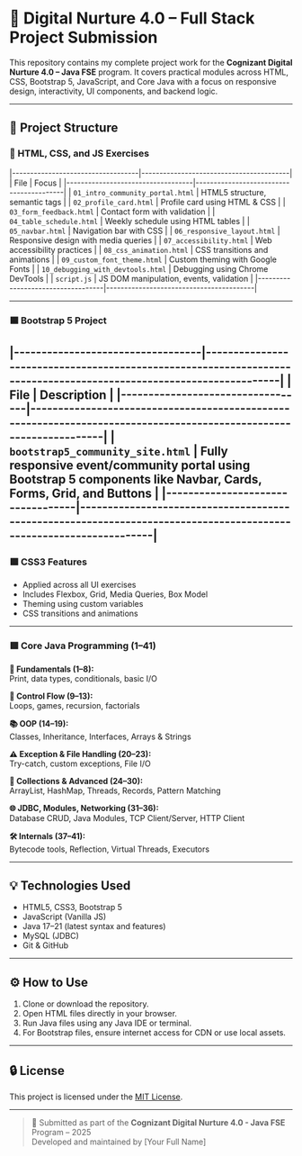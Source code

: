 # 🔗 Digital Nurture 4.0 – Full Stack Project Submission

This repository contains my complete project work for the **Cognizant Digital Nurture 4.0 – Java FSE** program. It covers practical modules across HTML, CSS, Bootstrap 5, JavaScript, and Core Java with a focus on responsive design, interactivity, UI components, and backend logic.

---

## 📁 Project Structure

### 🔷 HTML, CSS, and JS Exercises

|-----------------------------------|-----------------------------------------|
|            File                   |                   Focus                 |
|-----------------------------------|-----------------------------------------|
| `01_intro_community_portal.html`  | HTML5 structure, semantic tags          |
| `02_profile_card.html`            | Profile card using HTML & CSS           |
| `03_form_feedback.html`           | Contact form with validation            |
| `04_table_schedule.html`          | Weekly schedule using HTML tables       |
| `05_navbar.html`                  | Navigation bar with CSS                 |
| `06_responsive_layout.html`       | Responsive design with media queries    |
| `07_accessibility.html`           | Web accessibility practices             |
| `08_css_animation.html`           | CSS transitions and animations          |
| `09_custom_font_theme.html`       | Custom theming with Google Fonts        |
| `10_debugging_with_devtools.html` | Debugging using Chrome DevTools         |
| `script.js`                       | JS DOM manipulation, events, validation |
|-----------------------------------|-----------------------------------------|

---

### 🟦 Bootstrap 5 Project

|----------------------------------|-------------------------------------------------------------------------------------------------------------------|
|            File                  |                                              Description                                                          |
|----------------------------------|-------------------------------------------------------------------------------------------------------------------|
| `bootstrap5_community_site.html` | Fully responsive event/community portal using Bootstrap 5 components like Navbar, Cards, Forms, Grid, and Buttons |
|----------------------------------|-------------------------------------------------------------------------------------------------------------------|
---

### 🟩 CSS3 Features

- Applied across all UI exercises
- Includes Flexbox, Grid, Media Queries, Box Model
- Theming using custom variables
- CSS transitions and animations

---

### 🟥 Core Java Programming (1–41)

**🔹 Fundamentals (1–8):**  
Print, data types, conditionals, basic I/O

**🔁 Control Flow (9–13):**  
Loops, games, recursion, factorials

**📚 OOP (14–19):**  
Classes, Inheritance, Interfaces, Arrays & Strings

**⚠️ Exception & File Handling (20–23):**  
Try-catch, custom exceptions, File I/O

**🧮 Collections & Advanced (24–30):**  
ArrayList, HashMap, Threads, Records, Pattern Matching

**🌐 JDBC, Modules, Networking (31–36):**  
Database CRUD, Java Modules, TCP Client/Server, HTTP Client

**🛠️ Internals (37–41):**  
Bytecode tools, Reflection, Virtual Threads, Executors

---

## 💡 Technologies Used

- HTML5, CSS3, Bootstrap 5
- JavaScript (Vanilla JS)
- Java 17–21 (latest syntax and features)
- MySQL (JDBC)
- Git & GitHub

---

## ⚙️ How to Use

1. Clone or download the repository.
2. Open HTML files directly in your browser.
3. Run Java files using any Java IDE or terminal.
4. For Bootstrap files, ensure internet access for CDN or use local assets.

---

## 🔒 License

This project is licensed under the [MIT License](LICENSE).

---

> 📌 Submitted as part of the **Cognizant Digital Nurture 4.0 - Java FSE** Program – 2025  
> Developed and maintained by [Your Full Name]
